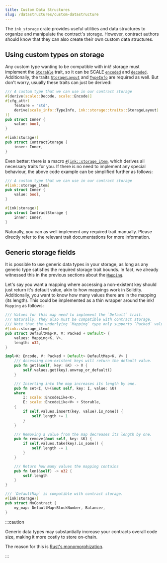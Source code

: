 ```yaml
---
title: Custom Data Structures
slug: /datastructures/custom-datastructure
---
```


The `ink_storage` crate provides useful utilities and data structures to organize and
manipulate the contract's storage. However, contract authors should know that they can
also create their own custom data structures.

## Using custom types on storage
Any custom type wanting to be compatible with ink! storage must implement the
[`Storable`](https://docs.rs/ink_storage_traits/4.0.0-beta/ink_storage_traits/trait.Storable.html)
trait, so it can be SCALE
[`encoded`](https://docs.rs/parity-scale-codec/3.2.2/parity_scale_codec/trait.Encode.html)
and
[`decoded`](https://docs.rs/parity-scale-codec/3.2.2/parity_scale_codec/trait.Decode.html).
Additionally, the traits
[`StorageLayout`](https://docs.rs/ink_storage/latest/ink_storage/traits/trait.StorageLayout.html)
and [`TypeInfo`](https://docs.rs/scale-info/2.3.1/scale_info/trait.TypeInfo.html)
are required as well. But don't worry, usually these traits can just be derived:

```rust
/// A custom type that we can use in our contract storage
#[derive(scale::Decode, scale::Encode)]
#[cfg_attr(
    feature = "std",
    derive(scale_info::TypeInfo, ink::storage::traits::StorageLayout)
)]
pub struct Inner {
    value: bool,
}

#[ink(storage)]
pub struct ContractStorage {
    inner: Inner,
}
```

Even better: there is a macro
[`#[ink::storage_item`](https://docs.rs/ink_macro/4.0.0-beta.1/ink_macro/attr.storage_item.html),
which derives all necessary traits for you. If there is no need to implement any special
behaviour, the above code example can be simplified further as follows:

```rust
/// A custom type that we can use in our contract storage
#[ink::storage_item]
pub struct Inner {
    value: bool,
}

#[ink(storage)]
pub struct ContractStorage {
    inner: Inner,
}
```

Naturally, you can  as well implement any required trait manually. Please directly refer to
the relevant trait documentations for more information.

## Generic storage fields

It is possible to use generic data types in your storage, as long as any generic type
satisfies the required storage trait bounds. In fact, we already witnessed this in the
previous sections about the
[`Mapping`](https://docs.rs/ink_storage/4.0.0-beta.1/ink_storage/struct.Mapping.html).

Let's say you want a mapping where accessing a non-existent key should just return
it's default value, akin to how mappings work in Solidity. Additionally, you want to know
how many values there are in the mapping (its length). This could be implemented as a
thin wrapper around the ink! `Mapping` as follows:

```rust
/// Values for this map need to implement the `Default` trait.
/// Naturally, they also must be compatible with contract storage.
/// Note that the underlying `Mapping` type only supports `Packed` values.
#[ink::storage_item]
pub struct DefaultMap<K, V: Packed + Default> {
    values: Mapping<K, V>,
    length: u32,
}

impl<K: Encode, V: Packed + Default> DefaultMap<K, V> {
    /// Accessing non-existent keys will return the default value.
    pub fn get(&self, key: &K) -> V {
        self.values.get(key).unwrap_or_default()
    }

    /// Inserting into the map increases its length by one.
    pub fn set<I, U>(&mut self, key: I, value: &U)
    where
        I: scale::EncodeLike<K>,
        E: scale::EncodeLike<V> + Storable,
    {
        if self.values.insert(key, value).is_none() {
            self.length += 1
        }
    }

    /// Removing a value from the map decreases its length by one.
    pub fn remove(&mut self, key: &K) {
        if self.values.take(key).is_some() {
            self.length -= 1
        }
    }

    /// Return how many values the mapping contains
    pub fn len(&self) -> u32 {
        self.length
    }
}

/// `DefaultMap` is compatible with contract storage.
#[ink(storage)]
pub struct MyContract {
    my_map: DefaultMap<BlockNumber, Balance>,
}
```

:::caution

Generic data types may substantially increase your contracts overall code size, making it
more costly to store on-chain.

The reason for this is [Rust's monomorphization](https://rustwasm.github.io/twiggy/concepts/generic-functions-and-monomorphization.html).

:::

